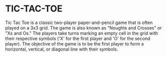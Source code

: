 # TIC-TAC-TOE
Tic Tac Toe is a classic two-player paper-and-pencil game that is often played on a 3x3 grid. The game is also known as "Noughts and Crosses" or "Xs and Os." The players take turns marking an empty cell in the grid with their respective symbols ('X' for the first player and 'O' for the second player). The objective of the game is to be the first player to form a horizontal, vertical, or diagonal line with their symbols.
